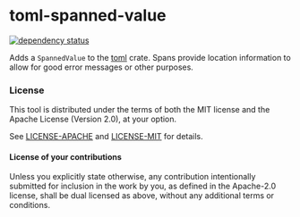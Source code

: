 # toml-spanned-value

[![dependency status](https://deps.rs/repo/github/est31/toml-spanned-value/status.svg)](https://deps.rs/repo/github/est31/toml-spanned-value)

Adds a `SpannedValue` to the [toml](https://github.com/alexcrichton/toml-rs) crate. Spans provide location information to allow for good error messages or other purposes.

### License
[license]: #license

This tool is distributed under the terms of both the MIT license
and the Apache License (Version 2.0), at your option.

See [LICENSE-APACHE](LICENSE-APACHE) and [LICENSE-MIT](LICENSE-MIT) for details.

#### License of your contributions

Unless you explicitly state otherwise, any contribution intentionally submitted for
inclusion in the work by you, as defined in the Apache-2.0 license,
shall be dual licensed as above, without any additional terms or conditions.
